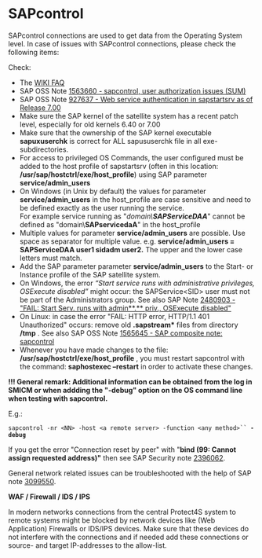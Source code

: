 # SAPcontrol

SAPcontrol connections are used to get data from the Operating System level. In case of issues with SAPcontrol connections, please check the following items:

Check:

* The [WIKI FAQ](https://wiki.scn.sap.com/wiki/display/SL/SAP+Host+Agent+Troubleshooting+Guide)
* SAP OSS Note [1563660 - sapcontrol, user authorization issues (SUM)](http://service.sap.com/sap/support/notes/1563660)
* SAP OSS Note [927637 - Web service authentication in sapstartsrv as of Release 7.00](http://service.sap.com/sap/support/notes/927637)
* Make sure the SAP kernel of the satellite system has a recent patch level, especially for old kernels 6.40 or 7.00
* Make sure that the ownership of the SAP kernel executable **sapuxuserchk** is correct for ALL sapususerchk file in all exe-subdirectories.
* For access to privileged OS Commands, the user configured must be added to the host profile of sapstartsrv (often in this location: **/usr/sap/hostctrl/exe/host\_profile**) using SAP parameter **service/admin\_users**
* On Windows (in Unix by default) the values for parameter **service/admin\_users** in the host\_profile are case sensitive and need to be defined exactly as the user running the service.\
  For example service running as "_domain\\**SAPServiceDAA**_" cannot be defined as "domain\\**SAPservicedaA**" in the host\_profile
* Multiple values for parameter **service/admin\_users** are possible. Use space as separator for multiple value. e.g.  **service/admin\_users = SAPServiceDAA user1 sidadm user2.** The upper and the lower case letters must match.
* Add the SAP parameter parameter **service/admin\_users** to the Start- or Instance profile of the SAP satellite system.
* On Windows, the error _“Start service runs with administrative privileges, OSExecute disabled”_ might occur: the SAPService\<SID> user must not be part of the Administrators group. See also SAP Note [2480903 - "FAIL: Start Serv. runs with admin**.** priv., OSExecute disabled"](https://launchpad.support.sap.com/#/notes/2480903)
* On Linux: in case the error "FAIL: HTTP error, HTTP/1.1 401 Unauthorized" occurs: remove old **.sapstream\*** files from directory **/tmp** . See also SAP OSS Note [1565645 - SAP composite note: sapcontrol](http://service.sap.com/sap/support/notes/1565645)
* Whenever you have made changes to the file: **/usr/sap/hostctrl/exe/host\_profile** , you must restart sapcontrol with the command: **saphostexec –restart** in order to activate these changes.

**!!! General remark: Additional information can be obtained from the log in SMICM or when addding the "-debug" option on the OS command line when testing with sapcontrol.**

E.g.:

`sapcontrol -nr <NN> -host <a remote server> -function <any method>`` `**`-debug`**



If you get the error "Connection reset by peer" with "**bind (99: Cannot assign requested address)"** then see SAP Security note [2396062](https://launchpad.support.sap.com/#/notes/2396062).

General network related issues can be troubleshooted with the help of SAP note [3099550](https://launchpad.support.sap.com/#/notes/3099550).



**WAF / Firewall / IDS / IPS**

In modern networks connections from the central Protect4S system to remote systems might be blocked by network devices like (Web Application) Firewalls or IDS/IPS devices. Make sure that these devices do not interfere with the connections and if needed add these connections or source- and target IP-addresses to the allow-list.

